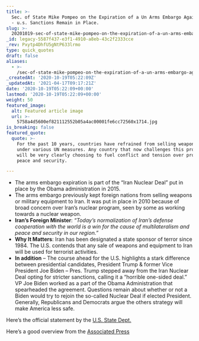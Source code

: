 ```yaml
---
title: >-
  Sec. of State Mike Pompeo on the Expiration of a Un Arms Embargo Against Iran
  - u.s. Sanctions Remain in Place.
slug: >-
  20201019-sec-of-state-mike-pompeo-on-the-expiration-of-a-un-arms-embargo-against-iran-u-s-sanctions-remain-in-place
_id: legacy-5587f437-e3f1-4910-a8eb-43c2f2333cce
_rev: Pxytp4DhfU5gNtP633lrmo
type: quick_quotes
draft: false
aliases:
  - >-
    /sec-of-state-mike-pompeo-on-the-expiration-of-a-un-arms-embargo-against-iran-u-s-sanctions-remain-in-place/
_createdAt: '2020-10-19T05:22:09Z'
_updatedAt: '2021-04-17T09:17:21Z'
date: '2020-10-19T05:22:09+00:00'
lastmod: '2020-10-19T05:22:09+00:00'
weight: 50
featured_image:
  alt: Featured article image
  url: >-
    5758a4d5600ef821112552b05a4ac00001fe6cc72560x1714.jpg
is_breaking: false
featured_quote:
  quote: >-
    For the past 10 years, countries have refrained from selling weapons to Iran
    under various UN measures. Any country that now challenges this prohibition
    will be very clearly choosing to fuel conflict and tension over promoting
    peace and security.

---
```

* The arms embargo expiration is part of the “Iran Nuclear Deal” put in place by the Obama administration in 2015.
* The arms embargo previously kept foreign nations from selling weapons or military equipment to Iran. It was put in place in 2010 because of broad concern over Iran’s nuclear program, seen by some as working towards a nuclear weapon.
* **Iran’s Foreign Minister**: _“Today’s normalization of Iran’s defense cooperation with the world is a win for the cause of multilateralism and peace and security in our region.”_
* **Why It Matters**: Iran has been designated a state sponsor of terror since 1984. The U.S. contends that any sale of weapons and equipment to Iran will be used for terrorist activities.
* **In addition** – The course ahead for the U.S. highlights a stark difference between presidential candidates, President Trump & former Vice President Joe Biden – Pres. Trump stepped away from the Iran Nuclear Deal opting for stricter sanctions, calling it a “horrible one-sided deal.” VP Joe Biden worked as a part of the Obama Administration that spearheaded the agreement. Questions remain about whether or not a Biden would try to rejoin the so-called Nuclear Deal if elected President. Generally, Republicans and Democrats argue the others strategy will make America less safe.

Here’s the official statement by the [U.S. State Dept.](https://www.state.gov/status-of-un-arms-embargo-on-iran/)

Here’s a good overview from the [Associated Press](https://apnews.com/article/tehran-middle-east-iran-united-nations-united-states-6b6600decc0436b0aa52578fc7bfa374)